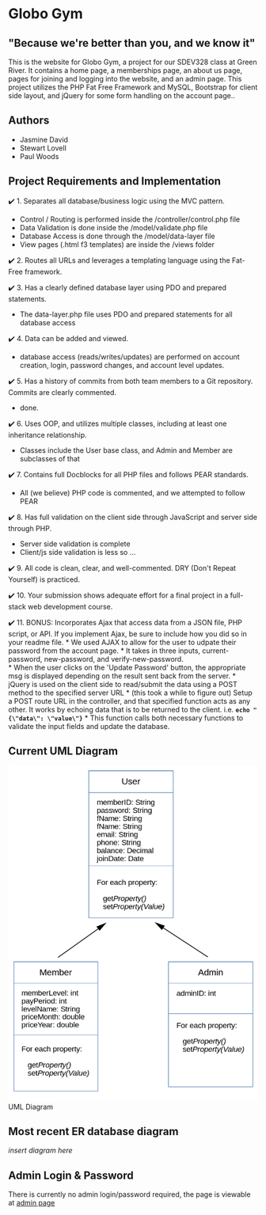 # Globo Gym
## "Because we're better than you, and we know it"

This is the website for Globo Gym, a project for our SDEV328 class at Green River.  It contains a home page, a 
memberships page, an about us page, pages for joining and logging into the website, and an admin page.  This project utilizes 
the PHP Fat Free Framework and MySQL, Bootstrap for client side layout, and jQuery for some form handling on the account page..

## Authors

- Jasmine David
- Stewart Lovell
- Paul Woods

## Project Requirements and Implementation

:heavy_check_mark: 1. Separates all database/business logic using the MVC pattern.
   * Control / Routing is performed inside the /controller/control.php file
   * Data Validation is done inside the /model/validate.php file
   * Database Access is done through the /model/data-layer file
   * View pages (.html f3 templates) are inside the /views folder
   
:heavy_check_mark: 2. Routes all URLs and leverages a templating language using the Fat-Free framework.

:heavy_check_mark: 3. Has a clearly defined database layer using PDO and prepared statements.
   * The data-layer.php file uses PDO and prepared statements for all database access

:heavy_check_mark: 4. Data can be added and viewed.
   * database access (reads/writes/updates) are performed on account creation, login, password changes, and account level updates.

:heavy_check_mark: 5. Has a history of commits from both team members to a Git repository. Commits are clearly commented.
   * done.

:heavy_check_mark: 6. Uses OOP, and utilizes multiple classes, including at least one inheritance relationship.
   * Classes include the User base class, and Admin and Member are subclasses of that

:heavy_check_mark: 7. Contains full Docblocks for all PHP files and follows PEAR standards.
   * All (we believe) PHP code is commented, and we attempted to follow PEAR

:heavy_check_mark: 8. Has full validation on the client side through JavaScript and server side through PHP.
   * Server side validation is complete
   * Client/js side validation is less so ... 

:heavy_check_mark: 9. All code is clean, clear, and well-commented. DRY (Don't Repeat Yourself) is practiced.

:heavy_check_mark: 10. Your submission shows adequate effort for a final project in a full-stack web development course.

:heavy_check_mark: 11. BONUS:  Incorporates Ajax that access data from a JSON file, PHP script, or API. If you implement Ajax, be sure to include how you did so in your readme file.
    * We used AJAX to allow for the user to udpate their password from the account page. 
    * It takes in three inputs, current-password, new-password, and verify-new-password.  
    * When the user clicks on the 'Update Password' button, the appropriate msg is displayed depending on the result sent back from the server.
    * jQuery is used on the client side to read/submit the data using 
a POST method to the specified server URL
    * (this took a while to figure out) Setup a POST route URL in the 
controller, and that specified function acts as any other.  It works by 
echoing data that is to be returned to the client. i.e. **`echo "{\"data\": \"value\"}`**
    * This function calls both necessary functions to validate
the input fields and update the database.


## Current UML Diagram

<img src="class-diagram-2.png" alt="uml diagram">
UML Diagram

## Most recent ER database diagram

*insert diagram here*

## Admin Login & Password

There is currently no admin login/password required, the 
page is viewable at <a href="https://paulwoods.greenriverdev.com/328/globo_gym/admin_dashboard"
  target="_blank">admin page</a>
